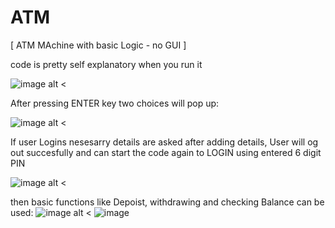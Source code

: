 # ATM
[ ATM MAchine with basic Logic - no GUI ]


code is pretty self explanatory when you run it

![image alt <](https://github.com/Chapstick53/ATM/assets/131119052/c29fa666-1300-42b5-9629-d7ba7ea0036b#left)

After pressing ENTER key two choices will pop up:

![image alt <](https://github.com/Chapstick53/ATM/assets/131119052/17405762-273a-4447-8551-0aeb4e89f23a)

If user Logins nesesarry details are asked after adding details, User will og out succesfully and can start the code again to LOGIN using entered 6 digit PIN

![image alt <](https://github.com/Chapstick53/ATM/assets/131119052/b287c471-c599-4e39-aa6e-3c42ee47ada8)

then basic functions like Depoist, withdrawing and checking Balance can be used:
![image alt <](https://github.com/Chapstick53/ATM/assets/131119052/926458be-b0d0-425c-9ccc-7bf687035134)
![image](https://github.com/Chapstick53/ATM/assets/131119052/fa37073f-3471-4f02-89b8-ae3af09a0d4d)


